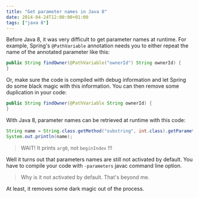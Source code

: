 ```yaml
---
title: "Get parameter names in Java 8"
date: 2014-04-24T12:00:00+01:00
tags: ["java 8"]
---
```


Before Java 8, it was very difficult to get parameter names at runtime. For example, Spring's <code>@PathVariable</code> annotation needs you to either repeat the name of the annotated parameter like this:

```java
public String findOwner(@PathVariable("ownerId") String ownerId) {
}
```

Or, make sure the code is compiled with debug information and let Spring do some black magic with this information. You can then remove some duplication in your code:

```java
public String findOwner(@PathVariable String ownerId) {
}
```

With Java 8, parameter names can be retrieved at runtime with this code:

```java
String name = String.class.getMethod("substring", int.class).getParameters()[0].getName()
System.out.println(name);
```

<blockquote>
  WAIT! It prints <code>arg0</code>, not <code>beginIndex</code> !!!
</blockquote>

Well it turns out that parameters names are still not activated by default. You have to compile your code with <code>-parameters</code> javac command line option.

<blockquote>
  Why is it not activated by default. That's beyond me.
</blockquote>

At least, it removes some dark magic out of the process.
